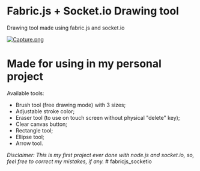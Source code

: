 # Fabric.js + Socket.io Drawing tool

Drawing tool made using fabric.js and socket.io

[![Capture.png](https://s7.postimg.cc/7mytltqgb/Capture.png)](https://postimg.cc/image/qs22vl547/)

# Made for using in my personal project

Available tools:
* Brush tool (free drawing mode) with 3 sizes;
* Adjustable stroke color;
* Eraser tool (to use on touch screen without physical "delete" key);
* Clear canvas button;
* Rectangle tool;
* Ellipse tool;
* Arrow tool.

*Disclaimer: This is my first project ever done with node.js and socket.io, so, feel free to correct my mistakes, if any.* 
#   f a b r i c j s _ s o c k e t i o  
 